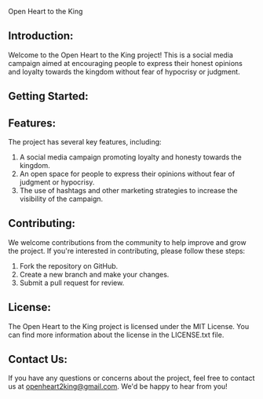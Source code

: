 Open Heart to the King

Introduction:
-----------------
Welcome to the Open Heart to the King project! This is a social media campaign aimed at encouraging people to express their honest opinions and loyalty towards the kingdom without fear of hypocrisy or judgment.

Getting Started:
-----------------

Features:
-----------------
The project has several key features, including:

1. A social media campaign promoting loyalty and honesty towards the kingdom.
2. An open space for people to express their opinions without fear of judgment or hypocrisy.
3. The use of hashtags and other marketing strategies to increase the visibility of the campaign.

Contributing:
-----------------
We welcome contributions from the community to help improve and grow the project. If you're interested in contributing, please follow these steps:

1. Fork the repository on GitHub.
2. Create a new branch and make your changes.
3. Submit a pull request for review.

License:
-----------------
The Open Heart to the King project is licensed under the MIT License. You can find more information about the license in the LICENSE.txt file.

Contact Us:
-----------------
If you have any questions or concerns about the project, feel free to contact us at openheart2king@gmail.com. We'd be happy to hear from you!
